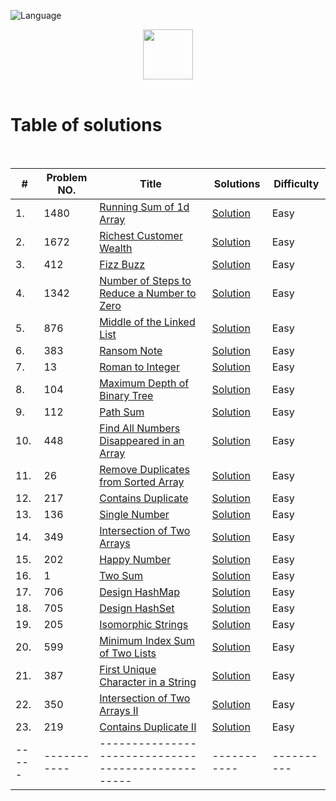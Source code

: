 ![Language](https://img.shields.io/badge/language-Java%20-blue.svg)

<p align="center">
    <img height=80 src="https://assets.leetcode.com/static_assets/public/webpack_bundles/images/logo-dark.e99485d9b.svg">
  <br>
  <br>
</p>

# Table of solutions
<br>

|# | Problem NO.  |      Title     |   Solutions   | Difficulty  |                  
|--------------------|---------------------------------------|------------------------------|----------------------------|---------------------------------|
|1.|1480|[Running Sum of 1d Array](https://leetcode.com/problems/running-sum-of-1d-array/)|[Solution](Solutions/1480.java)|Easy|
|2.|1672|[Richest Customer Wealth](https://leetcode.com/problems/richest-customer-wealth/)|[Solution](Solutions/1672.java)|Easy|
|3.|412|[Fizz Buzz](https://leetcode.com/problems/fizz-buzz/)|[Solution](Solutions/412.java)|Easy|
|4.|1342|[Number of Steps to Reduce a Number to Zero](https://leetcode.com/problems/number-of-steps-to-reduce-a-number-to-zero/)|[Solution](Solutions/1342.java)|Easy|
|5.|876|[Middle of the Linked List](https://leetcode.com/problems/middle-of-the-linked-list/)|[Solution](Solutions/876.java)|Easy|
|6.|383|[Ransom Note](https://leetcode.com/problems/ransom-note/)|[Solution](Solutions/383.java)|Easy|
|7.|13|[Roman to Integer](https://leetcode.com/problems/roman-to-integer/)|[Solution](Solutions/13.java)|Easy|
|8.|104|[Maximum Depth of Binary Tree](https://leetcode.com/problems/maximum-depth-of-binary-tree/)|[Solution](Solutions/104.java)|Easy|
|9.|112|[Path Sum](https://leetcode.com/problems/path-sum/)|[Solution](Solutions/112.java)|Easy|
|10.|448|[Find All Numbers Disappeared in an Array](https://leetcode.com/problems/find-all-numbers-disappeared-in-an-array/)|[Solution](Solutions/448.java)|Easy|
|11.|26|[Remove Duplicates from Sorted Array](https://leetcode.com/problems/remove-duplicates-from-sorted-array/)|[Solution](Solutions/26.java)|Easy|
|12.|217|[Contains Duplicate](https://leetcode.com/problems/contains-duplicate/)|[Solution](Solutions/217.java)|Easy|
|13.|136|[Single Number](https://leetcode.com/problems/single-number/)|[Solution](Solutions/136.java)|Easy|
|14.|349|[Intersection of Two Arrays](https://leetcode.com/problems/intersection-of-two-arrays/)|[Solution](Solutions/349.java)|Easy|
|15.|202|[Happy Number](https://leetcode.com/problems/happy-number/)|[Solution](Solutions/202.java)|Easy|
|16.|1|[Two Sum](https://leetcode.com/problems/two-sum/)|[Solution](Solutions/1.java)|Easy|
|17.|706|[Design HashMap](https://leetcode.com/problems/design-hashmap/)|[Solution](Solutions/706.java)|Easy|
|18.|705|[Design HashSet](https://leetcode.com/problems/design-hashset/)|[Solution](Solutions/705.java)|Easy|
|19.|205|[Isomorphic Strings](https://leetcode.com/problems/isomorphic-strings/)|[Solution](Solutions/205.java)|Easy|
|20.|599|[Minimum Index Sum of Two Lists](https://leetcode.com/problems/minimum-index-sum-of-two-lists/)|[Solution](Solutions/599.java)|Easy|
|21.|387|[First Unique Character in a String](https://leetcode.com/problems/first-unique-character-in-a-string/)|[Solution](Solutions/387.java)|Easy|
|22.|350|[Intersection of Two Arrays II](https://leetcode.com/problems/intersection-of-two-arrays-ii/)|[Solution](Solutions/350.java)|Easy|
|23.|219|[Contains Duplicate II](https://leetcode.com/problems/contains-duplicate-ii/)|[Solution](Solutions/219.java)|Easy|
|-----|-----------|--------------------------------------------------|-----------|----------|

